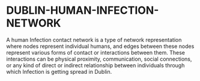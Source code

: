 # DUBLIN-HUMAN-INFECTION-NETWORK
A human Infection contact network is a type of network  representation where nodes represent individual humans, and edges  between these nodes represent various forms of contact or interactions  between them. These interactions can be physical proximity,  communication, social connections, or any kind of direct or indirect  relationship between individuals through which Infection is getting spread in Dublin.
